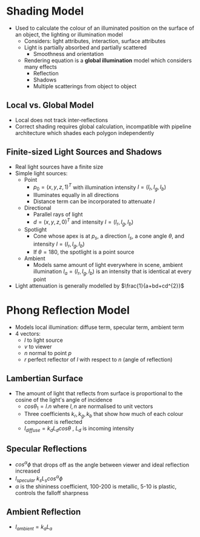 # Shading Model
- Used to calculate the colour of an illuminated position on the surface of an object, the lighting or illumination model
	- Considers: light attributes, interaction, surface attributes
	- Light is partially absorbed and partially scattered
		- Smoothness and orientation
	- Rendering equation is a **global illumination** model which considers many effects
		- Reflection
		- Shadows
		- Multiple scatterings from object to object
## Local vs. Global Model
- Local does not track inter-reflections
- Correct shading requires global calculation, incompatible with pipeline architecture which shades each polygon independently
## Finite-sized Light Sources and Shadows
- Real light sources have a finite size
- Simple light sources:
	- Point
		- $p_{0}=(x,y,z,1)^{T}$ with illumination intensity $I=(I_{r}, I_{g}, I_{b})$
		- Illuminates equally in all directions
		- Distance term can be incorporated to attenuate $I$
	- Directional
		- Parallel rays of light
		- $d=(x,y,z,0)^{T}$ and intensity $I=(I_{r}, I_{g}, I_{b})$
	- Spotlight
		- Cone whose apex is at $p_{s}$, a direction $I_s$, a cone angle $\theta$, and intensity $I=(I_{r}, I_{g}, I_{b})$
		- If $\theta = 180$, the spotlight is a point source     
	- Ambient
		- Models same amount of light everywhere in scene, ambient illumination $I_{a}=(I_{r}, I_{g}, I_{b})$ is an intensity that is identical at every point
- Light attenuation is generally modelled by $\frac{1}{a+bd+cd^{2}}$
# Phong Reflection Model
- Models local illumination: diffuse term, specular term, ambient term
- 4 vectors:
	- $l$ to light source
	- $v$ to viewer
	- $n$ normal to point $p$
	- $r$ perfect reflector of $l$ with respect to $n$ (angle of reflection)
## Lambertian Surface
- The amount of light that reflects from surface is proportional to the cosine of the light's angle of incidence
	- $cos\theta_{1}=l.n$ where $l,n$ are normalised to unit vectors
	- Three coefficients $k_{r}, k_{g}, k_{b}$ that show how much of each colour component is reflected
	- $I_{diffuse}=k_{d}L_{d}cos\theta$ , $L_{d}$ is incoming intensity
## Specular Reflections
- $cos^{\alpha}\phi$ that drops off as the angle between viewer and ideal reflection increased
- $I_{specular}~k_{s}L_{s}cos^{\alpha}\phi$ 
- $\alpha$ is the shininess coefficient, 100-200 is metallic, 5-10 is plastic, controls the falloff sharpness
## Ambient Reflection
- $I_{ambient}= k_{a}L_{a}$
